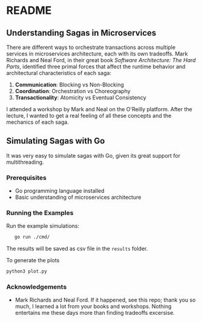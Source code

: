 # README

## Understanding Sagas in Microservices

There are different ways to orchestrate transactions across multiple services in microservices architecture, each with its own tradeoffs. Mark Richards and Neal Ford, in their great book *Software Architecture: The Hard Parts*, identified three primal forces that affect the runtime behavior and architectural characteristics of each saga:

1. **Communication**: Blocking vs Non-Blocking
2. **Coordination**: Orchestration vs Choreography
3. **Transactionality**: Atomicity vs Eventual Consistency

I attended a workshop by Mark and Neal on the O'Reilly platform. After the lecture, I wanted to get a real feeling of all these concepts and the mechanics of each saga.

## Simulating Sagas with Go

It was very easy to simulate sagas with Go, given its great support for multithreading.

### Prerequisites

- Go programming language installed
- Basic understanding of microservices architecture

### Running the Examples

Run the example simulations:

```sh
   go run ./cmd/
```

The results will be saved as csv file in the `results` folder.

To generate the plots

```sh
python3 plot.py
```

### Acknowledgements

- Mark Richards and Neal Ford. If it happened, see this repo; thank you so much, I learned a lot from your books and workshops. Nothing entertains me these days more than finding tradeoffs excersise.
